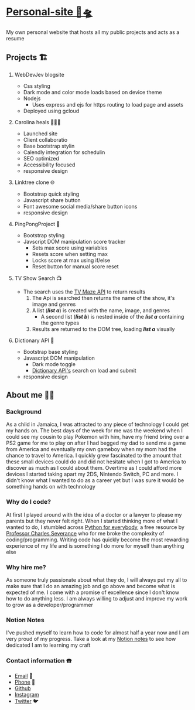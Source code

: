 <h1> <a href='https://jevonthompsonx.github.io/WebDevJev/' title='Click to go to website'> Personal-site  🐙🛸 </a> </h1>

My own personal website that hosts all my public projects and acts as a resume  

## Projects  🏗️

1. WebDevJev blogsite

   - Css styling
   - Dark mode and color mode loads based on device theme
   - Nodejs
      - Uses express and ejs for https routing to load page and assets
   - Deployed using gcloud

2. Carolina heals 🧘🏼‍♀️  

   - Launched site
   - Client collaboratio
   - Base bootstrap stylin
   - Calendly integration for schedulin
   - SEO optimized
   - Accessibility focused
   - responsive design  

3. Linktree clone  🌐

   - Bootstrap quick styling
   - Javascript share button
   - Font awesome social media/share button icons
   - responsive design  

4. PingPongProject  🏓  

   - Bootstrap styling  
   - Javscript DOM manipulation score tracker
     - Sets max score using variables
     - Resets score when setting max
     - Locks score at max using if/else
     - Reset button for manual score reset  

5. TV Show Search  📺

   - The search uses the [TV Maze API](https://www.tvmaze.com) to return results  
     1. The Api is searched then returns the name of the show, it's image and genres
     2. A list (***list a***) is created with the name, image, and genres  
         - A second list (***list b***) is nested inside of the ***list a*** containing the genre types
     3. Results are returned to the DOM tree, loading ***list a*** visually

6. Dictionary API  📖

   - Bootstrap base styling
   - Javascript DOM manipulation
     - Dark mode toggle
     - [Dictionary API's](https://dictionaryapi.dev "link to dictionary API's homepage") search on load and submit
   - responsive design  

## About me 👨‍💻

### Background

As a child in Jamaica, I was attracted to any piece of technology I could get my hands on. The best days
of the week for me was the weekend when I could see my cousin to play Pokemon with him, have my friend
bring over a PS2 game for me to play on after I had begged my dad to send me a game from America and
eventually my own gameboy when my mom had the chance to travel to America. I quickly grew fascinated to
the amount that these small devices could do and did not hesitate when I got to America to discover as
much as I could about them. Overtime as I could afford more devices I started taking apart my 2DS,
Nintendo Switch, PC and more. I didn't know what I wanted to do as a career yet but I was sure it would
be something hands on with technology

### Why do I code?

At first I played around with the idea of a doctor or a lawyer to please my parents but they never felt
right. When I started thinking more of what I wanted to do, I stumbled across [Python for everybody](https://www.py4e.com), a free resource by
[Professor Charles Severance](https://www.dr-chuck.com "Link to Professor Severance's personal page") who
for me broke the complexity of coding/programming. Writing code has quickly become the most rewarding
experience of my life and is something I do more for myself than anything else

### Why hire me?

As someone truly passionate about what they do, I will always put my all to make sure that I do an
amazing job and go above and become what is expected of me. I come with a promise of excellence since I
don't know how to do anything less. I am always willing to adjust and improve my work to grow as a
developer/programmer

### Notion Notes

I've pushed myself to learn how to code for almost half a year now and I am very proud of my progress.
Take a look at my [Notion notes](https://jthompsonx.notion.site/5a2c7eccfe684d76b6f1c05ac2767d37?v=86ef74930e3140cb8f4f3cd49d14ef84)  to see
how dedicated I am to learning my craft

### Contact information ☎️

- [Email](webdevjev@gmail.com 'My email: webdevjev@gmail.com')  📧
- [Phone](561-536-8248 'My phone number: 561-536-8248')  📱
- [Github](https://github.com/JevonThompsonx 'Link to my github')  
- [Instagram](https://www.instagram.com/jevonxt/ 'Link to my instagram')  
- [Twitter](https://twitter.com/JevonThompson12 'Link to my twitter')  🐦
